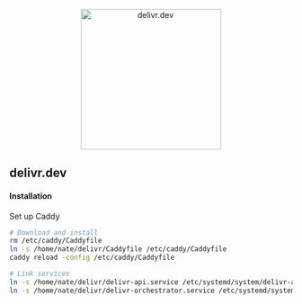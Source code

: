 <p align="center">
  <img width="250px" src="https://raw.githubusercontent.com/natesales/delivr/master/logo.png" alt=delivr.dev logo"/>
</p>


## delivr.dev

#### Installation
Set up Caddy
```bash
# Download and install
rm /etc/caddy/Caddyfile
ln -s /home/nate/delivr/Caddyfile /etc/caddy/Caddyfile
caddy reload -config /etc/caddy/Caddyfile

# Link services
ln -s /home/nate/delivr/delivr-api.service /etc/systemd/system/delivr-api.service
ln -s /home/nate/delivr/delivr-orchestrator.service /etc/systemd/system/delivr-orchestrator.service
```
